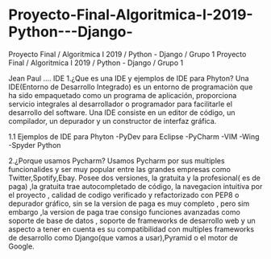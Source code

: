 # Proyecto-Final-Algoritmica-I-2019-Python---Django-
Proyecto Final / Algoritmica I 2019 / Python - Django / Grupo 1 
Proyecto Final / Algoritmica I 2019 / Python - Django / Grupo 1

Jean Paul ....
IDE
1.¿Que es una IDE y ejemplos de IDE para Phyton?
Una IDE(Entorno de Desarrollo Integrado) es un entorno de programaciòn que ha sido empaquetado como un programa de aplicación, 
proporciona servicio integrales al desarrollador o programador para facilitarle el desarrollo del software. Una IDE consiste en un editor
de código, un compilador, un depurador y un constructor de interfaz gráfica.

1.1 Ejemplos de IDE para Phyton
-PyDev para Eclipse
-PyCharm
-VIM
-Wing
-Spyder Python

2.¿Porque usamos Pycharm?
Usamos Pycharm por sus multiples funcionalides y ser muy popular entre las grandes empresas como Twitter,Spotify,Ebay. Posee dos versiones,
la gratuita y la profesional( es de paga) ,la gratuita trae autocompletado de código, la navegacion intuitiva por el proyecto , calidad de
codigo verificado y refactorizado con PEP8 o depurador gráfico, sin se la version de paga es muy completo , pero sim embargo ,la version de
paga trae consigo funciones avanzadas como soporte de base de datos , soporte de frameworks de desarrollo web y un aspecto a tener en 
cuenta es su compatibilidad con multiples frameworks de desarrollo como Django(que vamos a usar),Pyramid o el motor de Google.
